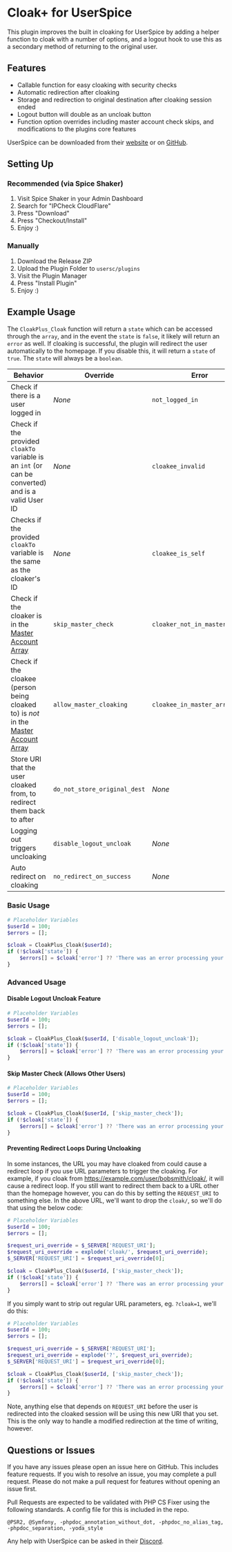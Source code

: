 # Cloak+ for UserSpice

This plugin improves the built in cloaking for UserSpice by adding a helper function to cloak with a number of options, and a logout hook to use this as a secondary method of returning to the original user.

## Features

- Callable function for easy cloaking with security checks
- Automatic redirection after cloaking
- Storage and redirection to original destination after cloaking session ended
- Logout button will double as an uncloak button
- Function option overrides including master account check skips, and modifications to the plugins core features

UserSpice can be downloaded from their [website](https://userspice.com/) or on [GitHub](https://github.com/mudmin/UserSpice5).

## Setting Up

### Recommended (via Spice Shaker)

1. Visit Spice Shaker in your Admin Dashboard
2. Search for "IPCheck CloudFlare"
3. Press "Download"
4. Press "Checkout/Install"
5. Enjoy :)

### Manually

1. Download the Release ZIP
2. Upload the Plugin Folder to `usersc/plugins`
3. Visit the Plugin Manager
4. Press "Install Plugin"
5. Enjoy :)

## Example Usage

The `CloakPlus_Cloak` function will return a `state` which can be accessed through the `array`, and in the event the `state` is `false`, it likely will return an `error` as well. If cloaking is successful, the plugin will redirect the user automatically to the homepage. If you disable this, it will return a `state` of `true`. The `state` will always be a `boolean`.

| Behavior                                                                                                                     | Override                     | Error                         |
| ---------------------------------------------------------------------------------------------------------------------------- | ---------------------------- | ----------------------------- |
| Check if there is a user logged in                                                                                           | _None_                       | `not_logged_in`               |
| Check if the provided `cloakTo` variable is an `int` (or can be converted) and is a valid User ID                            | _None_                       | `cloakee_invalid`             |
| Checks if the provided `cloakTo` variable is the same as the cloaker's ID                                                    | _None_                       | `cloakee_is_self`             |
| Check if the cloaker is in the [Master Account Array](https://userspice.com/master-account/)                                 | `skip_master_check`          | `cloaker_not_in_master_array` |
| Check if the cloakee (person being cloaked to) is _not_ in the [Master Account Array](https://userspice.com/master-account/) | `allow_master_cloaking`      | `cloakee_in_master_array`     |
| Store URI that the user cloaked from, to redirect them back to after                                                         | `do_not_store_original_dest` | _None_                        |
| Logging out triggers uncloaking                                                                                              | `disable_logout_uncloak`     | _None_                        |
| Auto redirect on cloaking                                                                                                    | `no_redirect_on_success`     | _None_                        |

### Basic Usage

```php
# Placeholder Variables
$userId = 100;
$errors = [];

$cloak = CloakPlus_Cloak($userId);
if (!$cloak['state']) {
    $errors[] = $cloak['error'] ?? 'There was an error processing your request';
}
```

### Advanced Usage

#### Disable Logout Uncloak Feature

```php
# Placeholder Variables
$userId = 100;
$errors = [];

$cloak = CloakPlus_Cloak($userId, ['disable_logout_uncloak']);
if (!$cloak['state']) {
    $errors[] = $cloak['error'] ?? 'There was an error processing your request';
}
```

#### Skip Master Check (Allows Other Users)

```php
# Placeholder Variables
$userId = 100;
$errors = [];

$cloak = CloakPlus_Cloak($userId, ['skip_master_check']);
if (!$cloak['state']) {
    $errors[] = $cloak['error'] ?? 'There was an error processing your request';
}
```

#### Preventing Redirect Loops During Uncloaking

In some instances, the URL you may have cloaked from could cause a redirect loop if you use URL parameters to trigger the cloaking. For example, if you cloak from https://example.com/user/bobsmith/cloak/, it will cause a redirect loop. If you still want to redirect them back to a URL other than the homepage however, you can do this by setting the `REQUEST_URI` to something else. In the above URL, we'll want to drop the `cloak/`, so we'll do that using the below code:

```php
# Placeholder Variables
$userId = 100;
$errors = [];

$request_uri_override = $_SERVER['REQUEST_URI'];
$request_uri_override = explode('cloak/', $request_uri_override);
$_SERVER['REQUEST_URI'] = $request_uri_override[0];

$cloak = CloakPlus_Cloak($userId, ['skip_master_check']);
if (!$cloak['state']) {
    $errors[] = $cloak['error'] ?? 'There was an error processing your request';
}
```

If you simply want to strip out regular URL parameters, eg. `?cloak=1`, we'll do this:

```php
# Placeholder Variables
$userId = 100;
$errors = [];

$request_uri_override = $_SERVER['REQUEST_URI'];
$request_uri_override = explode('?', $request_uri_override);
$_SERVER['REQUEST_URI'] = $request_uri_override[0];

$cloak = CloakPlus_Cloak($userId, ['skip_master_check']);
if (!$cloak['state']) {
    $errors[] = $cloak['error'] ?? 'There was an error processing your request';
}
```

Note, anything else that depends on `REQUEST_URI` before the user is redirected into the cloaked session will be using this new URI that you set. This is the only way to handle a modified redirection at the time of writing, however.

## Questions or Issues

If you have any issues please open an issue here on GitHub. This includes feature requests. If you wish to resolve an issue, you may complete a pull request. Please do not make a pull request for features without opening an issue first.

Pull Requests are expected to be validated with PHP CS Fixer using the following standards. A config file for this is included in the repo.

```
@PSR2, @Symfony, -phpdoc_annotation_without_dot, -phpdoc_no_alias_tag, -phpdoc_separation, -yoda_style
```

Any help with UserSpice can be asked in their [Discord](https://discord.gg/j25FeHu).
